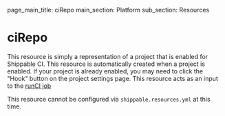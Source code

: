 page_main_title: ciRepo
main_section: Platform
sub_section: Resources

# ciRepo
This resource is simply a representation of a project that is enabled for Shippable CI.  This resource is automatically created when a project is enabled.  If your project is already enabled, you may need to click the "Hook" button on the project settings page.  This resource acts as an input to the [runCI job](jobs-runci/)

This resource cannot be configured via `shippable.resources.yml` at this time.  
